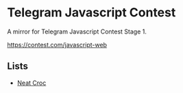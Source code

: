 # Telegram Javascript Contest

A mirror for Telegram Javascript Contest Stage 1.

https://contest.com/javascript-web

## Lists

- [Neat Croc](1/)

